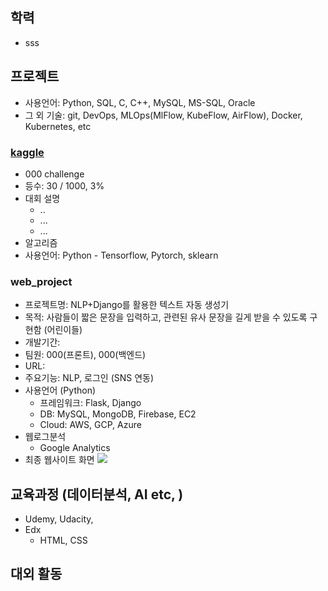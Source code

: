 ## 학력
- sss

## 프로젝트
- 사용언어: Python, SQL, C, C++, MySQL, MS-SQL, Oracle
- 그 외 기술: git, DevOps, MLOps(MlFlow, KubeFlow, AirFlow), Docker, Kubernetes, etc

### [kaggle](./kaggle/summary.md)
- 000 challenge
- 등수: 30 / 1000, 3%
- 대회 설명
    + ..
    + ...
    + ...
- 알고리즘
- 사용언어: Python - Tensorflow, Pytorch, sklearn

### web_project
- 프로젝트명: NLP+Django를 활용한 텍스트 자동 생성기
- 목적: 사람들이 짧은 문장을 입력하고, 관련된 유사 문장을 길게 받을 수 있도록 구현함 (어린이들) 
- 개발기간:
- 팀원: 000(프론트), 000(백엔드)
- URL: 
- 주요기능: NLP, 로그인 (SNS 연동)
- 사용언어 (Python)
    + 프레임워크: Flask, Django
    + DB: MySQL, MongoDB, Firebase, EC2
    + Cloud: AWS, GCP, Azure
- 웹로그분석
    + Google Analytics
- 최종 웹사이트 화면
![](./img/donwload.png)

## 교육과정 (데이터분석, AI etc, )
- Udemy, Udacity, 
- Edx
    + HTML, CSS



## 대외 활동

## 